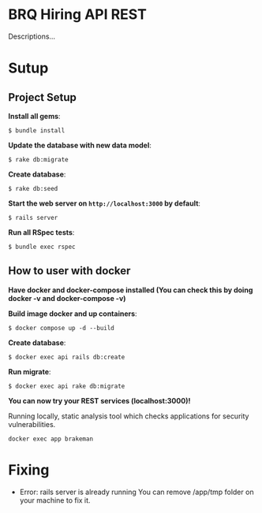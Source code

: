 BRQ Hiring API REST
===

Descriptions...

# Sutup
## Project Setup

**Install all gems**:

```console
$ bundle install
```

**Update the database with new data model**:

```console
$ rake db:migrate
```

**Create database**:

```console
$ rake db:seed
```

**Start the web server on `http://localhost:3000` by default**:

```console
$ rails server
```

**Run all RSpec tests**:

```console
$ bundle exec rspec
```

## How to user with docker

**Have docker and docker-compose installed (You can check this by doing docker -v and docker-compose -v)**

**Build image docker and up containers**:
  
```console
$ docker compose up -d --build
```

**Create database**:

```console
$ docker exec api rails db:create
```

**Run migrate**:
```console
$ docker exec api rake db:migrate
```

**You can now try your REST services (localhost:3000)!**

Running locally, static analysis tool which checks applications for security vulnerabilities.

`docker exec app brakeman`

# Fixing
* Error: rails server is already running
You can remove /app/tmp folder on your machine to fix it.

